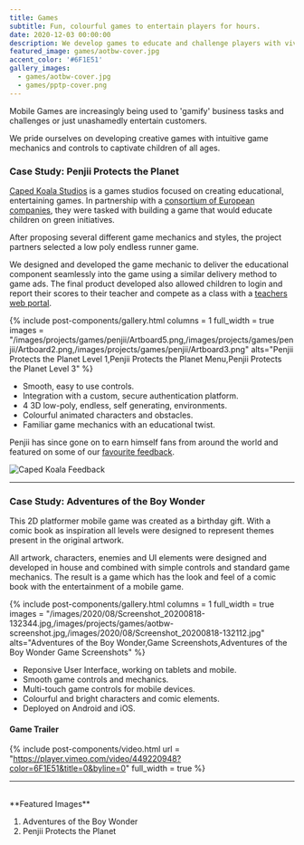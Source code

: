 ```yaml
---
title: Games
subtitle: Fun, colourful games to entertain players for hours.
date: 2020-12-03 00:00:00
description: We develop games to educate and challenge players with vivid and memorable characters and game mechanics.
featured_image: games/aotbw-cover.jpg
accent_color: '#6F1E51'
gallery_images:
  - games/aotbw-cover.jpg
  - games/pptp-cover.png
---
```


Mobile Games are increasingly being used to 'gamify' business tasks and challenges or just unashamedly entertain customers.

We pride ourselves on developing creative games with intuitive game mechanics and controls to captivate children of all ages.


### Case Study: Penjii Protects the Planet

[Caped Koala Studios](https://capedkoala.com) is a games studios focused on creating educational, entertaining games. In partnership with a [consortium of European companies](http://penjiithegame.com/), they were tasked with building a game that would educate children on green initiatives.

After proposing several different game mechanics and styles, the project partners selected a low poly endless runner game.

We designed and developed the game mechanic to deliver the educational component seamlessly into the game using a similar delivery method to game ads. The final product developed also allowed children to login and report their scores to their teacher and compete as a class with a [teachers web portal](https://capedkoala.com/news/penjiis-teacher-dashboard/).

{% include post-components/gallery.html
	columns = 1
	full_width = true
	images = "/images/projects/games/penjii/Artboard5.png,/images/projects/games/penjii/Artboard2.png,/images/projects/games/penjii/Artboard3.png"
	alts="Penjii Protects the Planet Level 1,Penjii Protects the Planet Menu,Penjii Protects the Planet Level 3"
%}

* Smooth, easy to use controls.
* Integration with a custom, secure authentication platform.
* 4 3D low-poly, endless, self generating, environments.
* Colourful animated characters and obstacles.
* Familiar game mechanics with an educational twist.

Penjii has since gone on to earn himself fans from around the world and featured on some of our [favourite feedback](https://capedkoala.com/news/penjiis-got-fans/).

![Caped Koala Feedback](https://capedkoala.com/content/images/2020/02/fan-work.png)

--- 

### Case Study: Adventures of the Boy Wonder

This 2D platformer mobile game was created as a birthday gift. With a comic book as inspiration all levels were designed to represent themes present in the original artwork.

All artwork, characters, enemies and UI elements were designed and developed in house and combined with simple controls and standard game mechanics. The result is a game which has the look and feel of a comic book with the entertainment of a mobile game.

{% include post-components/gallery.html
	columns = 1
	full_width = true
	images = "/images/2020/08/Screenshot_20200818-132344.jpg,/images/projects/games/aotbw-screenshot.jpg,/images/2020/08/Screenshot_20200818-132112.jpg"
	alts="Adventures of the Boy Wonder,Game Screenshots,Adventures of the Boy Wonder Game Screenshots"
%}

* Reponsive User Interface, working on tablets and mobile.
* Smooth game controls and mechanics.
* Multi-touch game controls for mobile devices.
* Colourful and bright characters and comic elements.
* Deployed on Android and iOS.

#### Game Trailer 

{% include post-components/video.html
	url = "https://player.vimeo.com/video/449220948?color=6F1E51&title=0&byline=0"
	full_width = true
%}

---

<br/>
**Featured Images**

1. Adventures of the Boy Wonder
2. Penjii Protects the Planet
